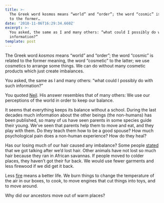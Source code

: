 ```yaml
---
title: >-
  The Greek word kosmos means “world” and “order”; the word “cosmic” is related
  to the former…
date: '2018-11-06T16:29:34.660Z'
excerpt: >-
  You asked, the same as I and many others: “what could I possibly do with such
  information?”
template: post
---
```

The Greek word *kosmos* means “world” and “order”; the word “cosmic” is related to the former meaning, the word “cosmetic” to the latter; we use cosmetics to arrange some things. We can do without many cosmetic products which just create imbalances.

You asked, the same as I and many others: “what could I possibly do with such information?”

You quoted [Neil](http://www.haydenplanetarium.org/tyson/read/2007/04/02/the-cosmic-perspective). His answer resembles that of many others: We use our perceptions of the world in order to keep our balance.

It seems that everything keeps its balance without a school. During the last decades much information about the other beings (the non-humans) has been published, so many of us have seen parents in some species guide their young. We’ve seen that parents help them to move and eat, and they play with them. Do they teach them how to be a good spouse? How much psychological pain does a non-human experience? How do they heal?

Has our losing much of our hair caused any imbalance? Some people [stated](https://www.scientificamerican.com/article/the-naked-truth) that we got talking after we’d lost hair. Other animals have not lost so much hair because they ran in African savannas. If people moved to colder places, they haven’t got their fur back. We would use fewer garments and less firewood if we did get it back.

Less [fire](https://medium.com/@JulianDumitrasc/lets-be-responsible-and-responsive-85d7a363d09c) means a better life. We burn things to change the temperature of the air in our boxes, to cook, to move engines that cut things into toys, and to move around.

Why did our ancestors move out of warm places?
